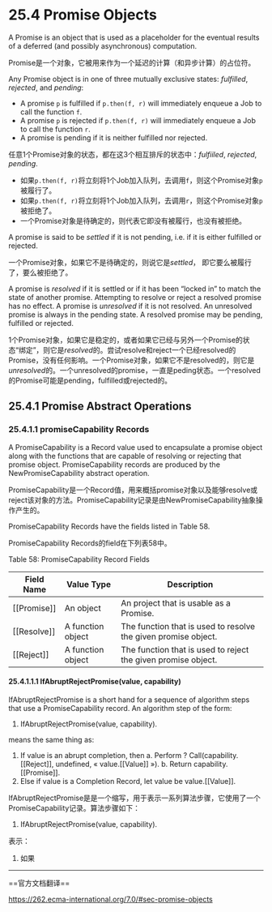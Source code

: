 # 25.4 Promise Objects

A Promise is an object that is used as a placeholder for the eventual results of a deferred (and possibly asynchronous) computation.

Promise是一个对象，它被用来作为一个延迟的计算（和异步计算）的占位符。

Any Promise object is in one of three mutually exclusive states: *fulfilled*, *rejected*, and *pending*:

- A promise `p` is fulfilled if `p.then(f, r)` will immediately enqueue a Job to call the function `f`.
- A promise `p` is rejected if `p.then(f, r)` will immediately enqueue a Job to call the function `r`.
- A promise is pending if it is neither fulfilled nor rejected.

任意1个Promise对象的状态，都在这3个相互排斥的状态中：*fulfiiled*, *rejected*, *pending*.

- 如果`p.then(f, r)`将立刻将1个Job加入队列，去调用`f`，则这个Promise对象`p`被履行了。
- 如果`p.then(f, r)`将立刻将1个Job加入队列，去调用`r`，则这个Promise对象`p`被拒绝了。
- 一个Promise对象是待确定的，则代表它即没有被履行，也没有被拒绝。

A promise is said to be *settled* if it is not pending, i.e. if it is either fulfilled or rejected.

一个Promise对象，如果它不是待确定的，则说它是*settled*， 即它要么被履行了，要么被拒绝了。

A promise is *resolved* if it is settled or if it has been “locked in” to match the state of another promise. Attempting to resolve or reject a resolved promise has no effect. A promise is *unresolved* if it is not resolved. An unresolved promise is always in the pending state. A resolved promise may be pending, fulfilled or rejected.

1个Promise对象，如果它是稳定的，或者如果它已经与另外一个Promise的状态“绑定”，则它是*resolved*的。尝试resolve和reject一个已经resolved的Promise，没有任何影响。一个Promise对象，如果它不是resolved的，则它是*unresolved*的。一个unresolved的promise，一直是peding状态。一个resolved的Promise可能是pending，fulfilled或rejected的。

## 25.4.1 Promise Abstract Operations

### 25.4.1.1 promiseCapability Records

A PromiseCapability is a Record value used to encapsulate a promise object along with the functions that are capable of resolving or rejecting that promise object. PromiseCapability records are produced by the NewPromiseCapability abstract operation.

PromiseCapability是一个Record值，用来概括promise对象以及能够resolve或reject该对象的方法。PromiseCapability记录是由NewPromiseCapability抽象操作产生的。

PromiseCapability Records have the fields listed in Table 58.

PromiseCapability Records的field在下列表58中。

Table 58: PromiseCapability Record Fields

| Field Name | Value Type | Description |
| --- | --- | --- |
| \[[Promise]] | An object | An project that is usable as a Promise. |
| \[[Resolve]] | A function object | The function that is used to resolve the given promise object. |
| \[[Reject]] | A function object | The function that is used to reject the given promise object. |

#### 25.4.1.1.1 IfAbruptRejectPromise(value, capability)

IfAbruptRejectPromise is a short hand for a sequence of algorithm steps that use a PromiseCapability record. An algorithm step of the form:

  1. IfAbruptRejectPromise(value, capability).

means the same thing as:

  1. If value is an abrupt completion, then
    a. Perform ? Call(capability.\[[Reject]], undefined, « value.\[[Value]] »).
    b. Return capability.\[[Promise]].
  2. Else if value is a Completion Record, let value be value.[[Value]].

IfAbruptRejectPromise是是一个缩写，用于表示一系列算法步骤，它使用了一个PromiseCapability记录。算法步骤如下：

  1. IfAbruptRejectPromise(value, capability).

表示：

  1. 如果

---

==官方文档翻译==

<https://262.ecma-international.org/7.0/#sec-promise-objects>
